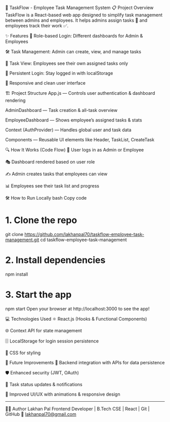 🚀 TaskFlow - Employee Task Management System
📋 Project Overview
TaskFlow is a React-based web app designed to simplify task management between admins and employees. It helps admins assign tasks 📝 and employees track their work ✅.

✨ Features
🔐 Role-based Login: Different dashboards for Admin & Employees

🛠️ Task Management: Admin can create, view, and manage tasks

👀 Task View: Employees see their own assigned tasks only

💾 Persistent Login: Stay logged in with localStorage

🎨 Responsive and clean user interface

🏗️ Project Structure
App.js — Controls user authentication & dashboard rendering

AdminDashboard — Task creation & all-task overview

EmployeeDashboard — Shows employee’s assigned tasks & stats

Context (AuthProvider) — Handles global user and task data

Components — Reusable UI elements like Header, TaskList, CreateTask

🔍 How It Works (Code Flow)
🔑 User logs in as Admin or Employee

🎭 Dashboard rendered based on user role

✍️ Admin creates tasks that employees can view

📊 Employees see their task list and progress

🛠️ How to Run Locally
bash
Copy code
# 1. Clone the repo
git clone https://github.com/lakhanpal70/taskflow-employee-task-management.git
cd taskflow-employee-task-management

# 2. Install dependencies
npm install

# 3. Start the app
npm start
Open your browser at http://localhost:3000 to see the app!

💻 Technologies Used
⚛️ React.js (Hooks & Functional Components)

🌐 Context API for state management

🗄️ LocalStorage for login session persistence

🎨 CSS for styling

🚀 Future Improvements
🔗 Backend integration with APIs for data persistence

🛡️ Enhanced security (JWT, OAuth)

🔄 Task status updates & notifications

📱 Improved UI/UX with animations & responsive design

---

🧑‍💼 Author
Lakhan Pal
Frontend Developer | B.Tech CSE | React | Git | GitHub
📧 lakhanpal70@gmail.com

